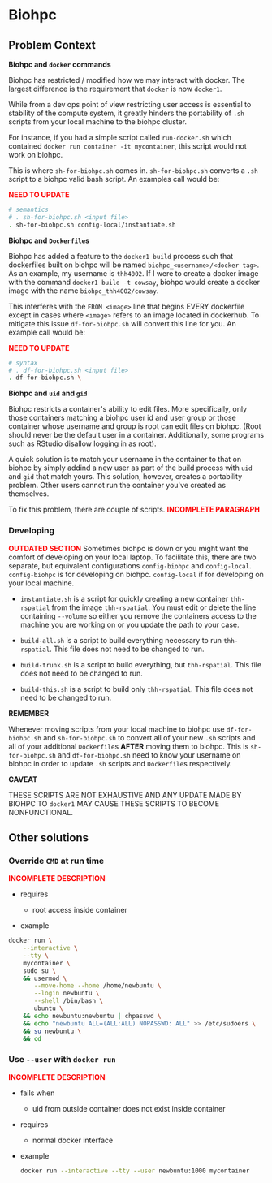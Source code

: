 # Biohpc #

## Problem Context ##

**Biohpc and `docker` commands**

Biohpc has restricted / modified how we may interact with docker. 
The largest difference is the requirement that `docker` is now 
`docker1`. 

While from a dev ops point of view restricting user access is essential
to stability of the compute system, it greatly hinders the portability
of `.sh` scripts from your local machine to the biohpc cluster. 

For instance, if you had a simple script called `run-docker.sh` which
contained `docker run container -it mycontainer`, this script would
not work on biohpc.

This is where `sh-for-biohpc.sh` comes in. `sh-for-biohpc.sh` converts a
`.sh` script to a biohpc valid bash script. An examples call would be:

<span style="color:red;font-weight:bold">NEED TO UPDATE</span>

```sh
# semantics
# . sh-for-biohpc.sh <input file>
. sh-for-biohpc.sh config-local/instantiate.sh 
```

**Biohpc and `Dockerfile`s**

Biohpc has added a feature to the `docker1 build` process such that
dockerfiles built on biohpc will be named `biohpc_<username>/<docker tag>`.
As an example, my username is `thh4002`. If I were to create a docker
image with the command `docker1 build -t cowsay`, biohpc would create
a docker image with the name `biohpc_thh4002/cowsay`. 

This interferes with the `FROM <image>` line that begins EVERY 
dockerfile except in cases where `<image>` refers to an image 
located in dockerhub. To mitigate this issue `df-for-biohpc.sh`
will convert this line for you. An example call would be:

<span style="color:red;font-weight:bold">NEED TO UPDATE</span>

```sh
# syntax
# . df-for-biohpc.sh <input file> 
. df-for-biohpc.sh \
```

**Biohpc and `uid` and `gid`**

Biohpc restricts a container's ability to edit files. More specifically,
only those containers matching a biohpc user id and user group or
those container whose username and group is root can edit files on 
biohpc. (Root should never be the default user in a container. 
Additionally, some programs such as RStudio disallow logging in as
root).

A quick solution is to match your username in the container 
to that on biohpc by simply addind a new user as part of the 
build process with `uid` and `gid` that match yours. This solution, 
however, creates a portability problem. Other users cannot run
the container you've created as themselves. 

To fix this problem, there are couple of scripts. 
<span style="color:red;font-weight:bold">INCOMPLETE PARAGRAPH</span>

### Developing

<span style="color:red;font-weight:bold">OUTDATED SECTION</span>
Sometimes biohpc is down or you might want the comfort of 
developing on your local laptop. To facilitate this, there are two
separate, but equivalent configurations `config-biohpc` and 
`config-local`. `config-biohpc` is for developing on
biohpc. `config-local` if for developing on your local
machine. 

- `instantiate.sh` is a script for quickly creating a new container
`thh-rspatial` from the image `thh-rspatial`. You must edit or delete
the line containing `--volume` so either you remove the containers
access to the machine you are working on or you update the path to 
your case.

- `build-all.sh` is a script to build everything necessary to 
run `thh-rspatial`. This file does not need to be changed to run.

- `build-trunk.sh` is a script to build everything, but `thh-rspatial`.
This file does not need to be changed to run.

- `build-this.sh` is a script to build only `thh-rspatial`. 
This file does not need to be changed to run.

**REMEMBER**

Whenever moving scripts from your local machine to biohpc 
use `df-for-biohpc.sh` and `sh-for-biohpc.sh` to convert all of 
your new `.sh` scripts and all of your additional `Dockerfile`s
**AFTER** moving them to biohpc. This is  `sh-for-biohpc.sh`
and `df-for-biohpc.sh` need to know your username on biohpc
in order to update `.sh` scripts and `Dockerfile`s respectively.

**CAVEAT** 

THESE SCRIPTS ARE NOT EXHAUSTIVE AND ANY UPDATE MADE BY BIOHPC TO
`docker1` MAY CAUSE THESE SCRIPTS TO BECOME NONFUNCTIONAL.

## Other solutions ##

### Override `CMD` at run time ###

<span style="color:red;font-weight:bold">INCOMPLETE DESCRIPTION</span>
- requires
  - root access inside container

- example
```sh
docker run \
	--interactive \
	--tty \
	mycontainer \
	sudo su \
    && usermod \
	   --move-home --home /home/newbuntu \
	   --login newbuntu \
	   --shell /bin/bash \
	   ubuntu \
    && echo newbuntu:newbuntu | chpasswd \
    && echo "newbuntu ALL=(ALL:ALL) NOPASSWD: ALL" >> /etc/sudoers \
    && su newbuntu \
    && cd
```

### Use `--user` with `docker run` ###

<span style="color:red;font-weight:bold">INCOMPLETE DESCRIPTION</span>

- fails when
  - uid from outside container does not exist inside container

- requires
  - normal docker interface
  
- example
  ```sh
  docker run --interactive --tty --user newbuntu:1000 mycontainer 
  ```
